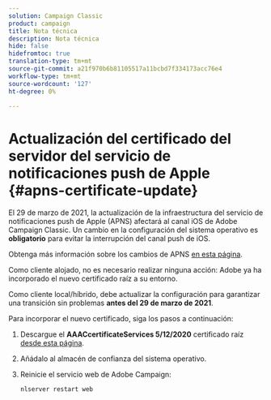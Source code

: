 ```yaml
---
solution: Campaign Classic
product: campaign
title: Nota técnica
description: Nota técnica
hide: false
hidefromtoc: true
translation-type: tm+mt
source-git-commit: a21f970b6b81105517a11bcbd7f334173acc76e4
workflow-type: tm+mt
source-wordcount: '127'
ht-degree: 0%

---
```



# Actualización del certificado del servidor del servicio de notificaciones push de Apple {#apns-certificate-update}

El 29 de marzo de 2021, la actualización de la infraestructura del servicio de notificaciones push de Apple (APNS) afectará al canal iOS de Adobe Campaign Classic. Un cambio en la configuración del sistema operativo es **obligatorio** para evitar la interrupción del canal push de iOS.

Obtenga más información sobre los cambios de APNS [en esta página](https://developer.apple.com/news/?id=7gx0a2lp).

Como cliente alojado, no es necesario realizar ninguna acción: Adobe ya ha incorporado el nuevo certificado raíz a su entorno.

Como cliente local/híbrido, debe actualizar la configuración para garantizar una transición sin problemas **antes del 29 de marzo de 2021**.

Para incorporar el nuevo certificado, siga los pasos a continuación:

1. Descargue el **AAACcertificateServices 5/12/2020** certificado raíz [desde esta página](https://support.sectigo.com/Com_KnowledgeDetailPage?Id=kA03l00000117cL).

1. Añádalo al almacén de confianza del sistema operativo.

1. Reinicie el servicio web de Adobe Campaign:

   ```
   nlserver restart web
   ```
